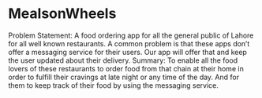 # MealsonWheels
Problem Statement:  A food ordering app for all the general public of Lahore for all well known restaurants. A common problem is that these apps don’t offer a messaging service for their users. Our app will offer that and keep the user updated about their delivery.  Summary: To enable all the food lovers of these restaurants to order food from that chain at their home in order to fulfill their cravings at late night or any time of the day. And for them to keep track of their food by using the messaging service. 
